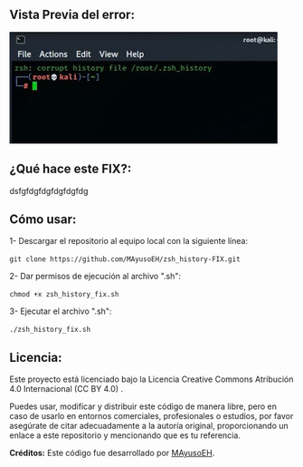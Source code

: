 ## Vista Previa del error:
![Captura de pantalla del proyecto](https://github.com/MAyusoEH/zsh_history-FIX/blob/main/pic_zsherror.png)


## ¿Qué hace este FIX?:
dsfgfdgfdgfdgfdgfdg 


## Cómo usar:

1- Descargar el repositorio al equipo local con la siguiente línea:

``git clone https://github.com/MAyusoEH/zsh_history-FIX.git`` 

2- Dar permisos de ejecución al archivo ".sh":

``chmod +x zsh_history_fix.sh``

3- Ejecutar el archivo ".sh":

``./zsh_history_fix.sh``


## Licencia:

Este proyecto está licenciado bajo la Licencia Creative Commons Atribución 4.0 Internacional (CC BY 4.0)
.

Puedes usar, modificar y distribuir este código de manera libre, pero en caso de usarlo en entornos comerciales, profesionales o estudios, por favor asegúrate de citar adecuadamente a la autoría original, proporcionando un enlace a este repositorio y mencionando que es tu referencia.

**Créditos:** Este código fue desarrollado por [MAyusoEH](https://github.com/MAyusoEH).
